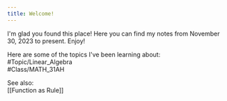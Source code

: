 ```yaml
---
title: Welcome!
---
```


I'm glad you found this place! Here you can find my notes from November 30, 2023 to present. Enjoy!

Here are some of the topics I've been learning about:  
#Topic/Linear_Algebra  
#Class/MATH_31AH  

See also:  
[[Function as Rule]]